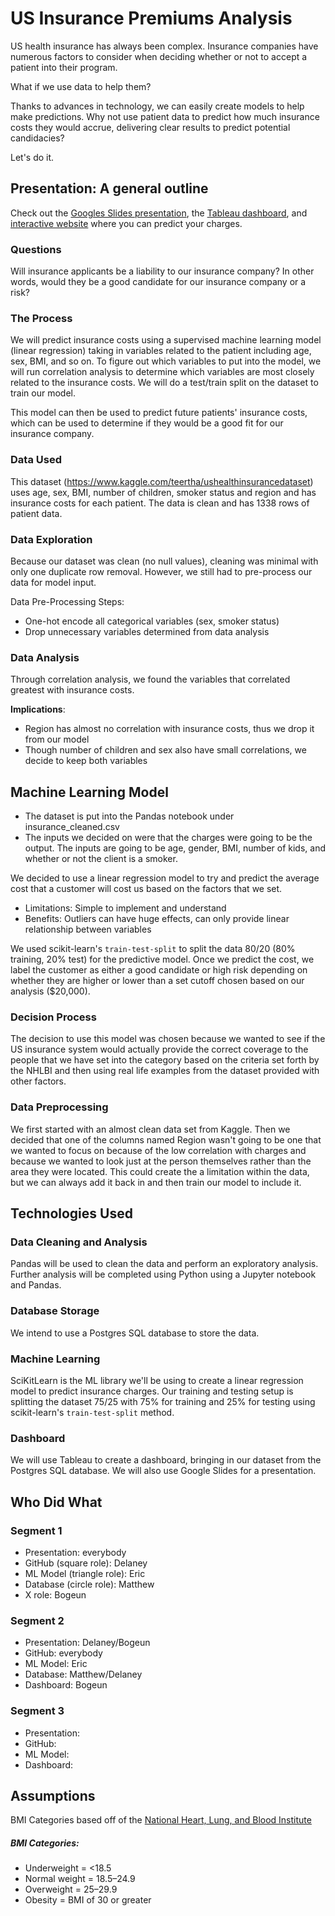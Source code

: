 # US Insurance Premiums Analysis
US health insurance has always been complex. Insurance companies have numerous factors to consider when deciding whether or not to accept a patient into their program. 

What if we use data to help them?

Thanks to advances in technology, we can easily create models to help make predictions. Why not use patient data to predict how much insurance costs they would accrue, delivering clear results to predict potential candidacies? 

Let's do it.

## Presentation: A general outline
Check out the [Googles Slides presentation](https://docs.google.com/presentation/d/1LGDj-HcUbqJSba_dyNUMiBDP7OJCvqH_g9Cnsi8YvF0/edit?usp=sharing), the [Tableau dashboard](https://public.tableau.com/app/profile/bogeun.choi/viz/USInsurancePremiums/InsuranceDataAnalysis), and [interactive website](https://dixie-chick.github.io/US_Insurance_Premiums_Analysis/) where you can predict your charges.

### Questions 
Will insurance applicants be a liability to our insurance company? In other words, would they be a good candidate for our insurance company or a risk? 

### The Process
We will predict insurance costs using a supervised machine learning model (linear regression) taking in variables related to the patient including age, sex, BMI, and so on. To figure out which variables to put into the model, we will run correlation analysis to determine which variables are most closely related to the insurance costs. We will do a test/train split on the dataset to train our model.

This model can then be used to predict future patients' insurance costs, which can be used to determine if they would be a good fit for our insurance company.

### Data Used
This dataset (https://www.kaggle.com/teertha/ushealthinsurancedataset) uses age, sex, BMI, number of children, smoker status and region and has insurance costs for each patient. The data is clean and has 1338 rows of patient data.

### Data Exploration
Because our dataset was clean (no null values), cleaning was minimal with only one duplicate row removal. However, we still had to pre-process our data for model input.

Data Pre-Processing Steps:
- One-hot encode all categorical variables (sex, smoker status)
- Drop unnecessary variables determined from data analysis

### Data Analysis
Through correlation analysis, we found the variables that correlated greatest with insurance costs.

**Implications**:
- Region has almost no correlation with insurance costs, thus we drop it from our model
- Though number of children and sex also have small correlations, we decide to keep both variables

## Machine Learning Model
- The dataset is put into the Pandas notebook under insurance_cleaned.csv
- The inputs we decided on were that the charges were going to be the output. The inputs are going to be age, gender, BMI, number of kids, and whether or not the client is a smoker.

We decided to use a linear regression model to try and predict the average cost that a customer will cost us based on the factors that we set. 
- Limitations: Simple to implement and understand
- Benefits: Outliers can have huge effects, can only provide linear relationship between variables

We used scikit-learn's `train-test-split` to split the data 80/20 (80% training, 20% test) for the predictive model. Once we predict the cost, we label the customer as either a good candidate or high risk depending on whether they are higher or lower than a set cutoff chosen based on our analysis ($20,000).

### Decision Process
The decision to use this model was chosen because we wanted to see if the US insurance system would actually provide the correct coverage to the people that we have set into the category based on the criteria set forth by the NHLBI and then using real life examples from the dataset provided with other factors.

### Data Preprocessing
We first started with an almost clean data set from Kaggle. Then we decided that one of the columns named Region wasn't going to be one that we wanted to focus on because of the low correlation with charges and because we wanted to look just at the person themselves rather than the area they were located. This could create the a limitation within the data, but we can always add it back in and then train our model to include it.

## Technologies Used

### Data Cleaning and Analysis

Pandas will be used to clean the data and perform an exploratory analysis. Further analysis will be completed using Python using a Jupyter notebook and Pandas.

### Database Storage

We intend to use a Postgres SQL database to store the data.

### Machine Learning

SciKitLearn is the ML library we'll be using to create a linear regression model to predict insurance charges. Our training and testing setup is splitting the dataset 75/25 with 75% for training and 25% for testing using scikit-learn's `train-test-split` method.

### Dashboard

We will use Tableau to create a dashboard, bringing in our dataset from the Postgres SQL database. We will also use Google Slides for a presentation.

## Who Did What

### Segment 1
- Presentation: everybody
- GitHub (square role): Delaney
- ML Model (triangle role): Eric
- Database (circle role): Matthew
- X role: Bogeun

### Segment 2
- Presentation: Delaney/Bogeun
- GitHub: everybody
- ML Model: Eric
- Database: Matthew/Delaney
- Dashboard: Bogeun

### Segment 3
- Presentation: 
- GitHub: 
- ML Model: 
- Dashboard: 

## Assumptions 
BMI Categories based off of the [National Heart, Lung, and Blood Institute](https://www.nhlbi.nih.gov/health/educational/lose_wt/BMI/bmicalc.htm)

##### BMI Categories:
- Underweight = <18.5
- Normal weight = 18.5–24.9
- Overweight = 25–29.9
- Obesity = BMI of 30 or greater

